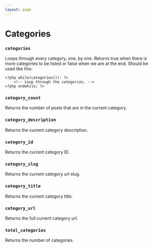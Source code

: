 ```yaml
---
layout: page
---
```


# Categories

### `categories`

Loops through every category, one, by one. Returns true when there is more categories to be listed or false when we are at the end. Should be used like this:

	<?php while(categories()): ?>
		<!-- Loop through the categories. -->
	<?php endwhile; ?>

### `category_count`


Returns the number of posts that are in the current category.

### `category_description`

Returns the current category description.

### `category_id`

Returns the current category ID.

### `category_slug`

Returns the current category url slug.

### `category_title`

Returns the current category title.

### `category_url`

Returns the full current category url.

### `total_categories`

Returns the number of categories.
